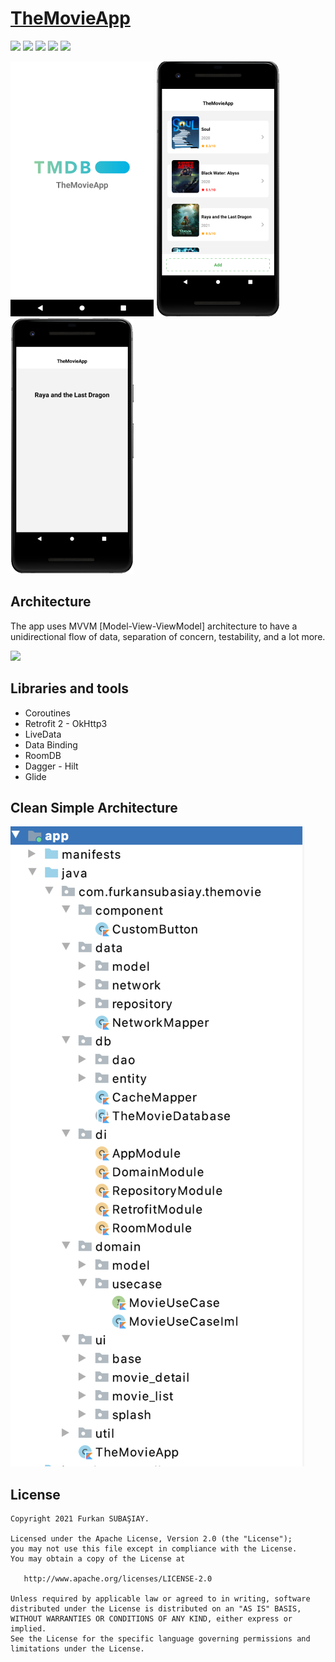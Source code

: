 
# [TheMovieApp](https://github.com/furkansubasiay/TheMovieApp "TheMovieApp")


![](https://img.shields.io/badge/Kotlin-1.4.xxx-brightgreen.svg) ![](https://img.shields.io/badge/Dagger-Hilt-orange.svg) ![](https://img.shields.io/badge/Kotlin--Android--Extensions-plugin-red.svg) ![](https://img.shields.io/badge/Clean--Code-MVVM-brightgreen.svg) ![](https://img.shields.io/badge/API-21%2B-brightgreen.svg?style=flat)


![](https://github.com/furkansubasiay/TheMovieApp/blob/main/app/src/main/res/raw/splash_screen.png)     ![](https://github.com/furkansubasiay/TheMovieApp/blob/main/app/src/main/res/raw/list_screen.png)    ![](https://github.com/furkansubasiay/TheMovieApp/blob/main/app/src/main/res/raw/detail_screen.png)

## Architecture

The app uses MVVM [Model-View-ViewModel] architecture to have a unidirectional flow of data, separation of concern, testability, and a lot more.

![](https://developer.android.com/topic/libraries/architecture/images/final-architecture.png)

## Libraries and tools

   - Coroutines
   - Retrofit 2 - OkHttp3 
   - LiveData 
   - Data Binding 
   - RoomDB
   - Dagger - Hilt
   - Glide 

## Clean Simple Architecture

![](https://github.com/furkansubasiay/TheMovieApp/blob/main/app/src/main/res/raw/architecture.png)

## License

    Copyright 2021 Furkan SUBAŞIAY.
    
    Licensed under the Apache License, Version 2.0 (the "License");
    you may not use this file except in compliance with the License.
    You may obtain a copy of the License at
    
       http://www.apache.org/licenses/LICENSE-2.0
    
    Unless required by applicable law or agreed to in writing, software
    distributed under the License is distributed on an "AS IS" BASIS,
    WITHOUT WARRANTIES OR CONDITIONS OF ANY KIND, either express or implied.
    See the License for the specific language governing permissions and
    limitations under the License.
